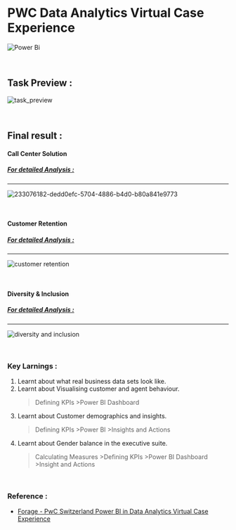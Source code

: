 # PWC Data Analytics Virtual Case Experience 

![Power Bi](https://img.shields.io/badge/power_bi-F2C811?style=for-the-badge&logo=powerbi&logoColor=black)

</br>

## Task Preview :
![task_preview](https://github.com/Pranjali-d/PWC_Virtual_case_Exp/assets/49934575/1d041457-771b-4ebf-827e-f2abd101a263)

</br>

## Final result :

#### Call Center Solution
##### [For detailed Analysis :](https://github.com/Pranjali-d/PWC_Virtual_case_Exp/tree/main/01_Call_centre_trends)
-------
![233076182-dedd0efc-5704-4886-b4d0-b80a841e9773](https://github.com/Pranjali-d/PWC_Virtual_case_Exp/assets/49934575/65de349b-1791-4170-9f3d-6e2e9a065e11)


</br>

 #### Customer Retention
 ##### [For detailed Analysis :](https://github.com/Pranjali-d/PWC_Virtual_case_Exp/tree/main/02_Customer%20retention)
 -----------
 
  ![customer retention](https://github.com/Pranjali-d/PWC_Virtual_case_Exp/assets/49934575/ff0e15ee-e1fe-4f04-84e4-925a163f971f)

  </br>
  
  #### Diversity & Inclusion
  ##### [For detailed Analysis :](https://github.com/Pranjali-d/PWC_Virtual_case_Exp/tree/main/03_Diversity_%26_Inclusion)
 -----------
 ![diversity and inclusion](https://github.com/Pranjali-d/PWC_Virtual_case_Exp/assets/49934575/d684cfaa-0baa-42e2-a206-9e7600fe0003)

</br>

### Key Larnings :
1. Learnt about what real business data sets look like.
2. Learnt about Visualising customer and agent behaviour.
    >Defining KPIs >Power BI Dashboard
3. Learnt about Customer demographics and insights.
    >Defining KPIs >Power BI >Insights and Actions
4. Learnt about Gender balance in the executive suite.
    >Calculating Measures >Defining KPIs >Power BI Dashboard >Insight and Actions

</br>

### Reference :
- [Forage - PwC Switzerland Power BI in Data Analytics Virtual Case Experience](https://www.theforage.com/virtual-internships/prototype/a87GpgE6tiku7q3gu/Power%20BI%20in%20Data%20Analytics?ref=zYi2CnpbWjhcS7sAk)
